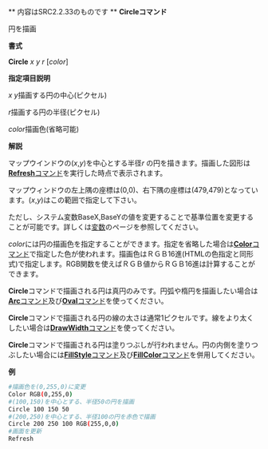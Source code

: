 ** 内容はSRC2.2.33のものです **
**Circleコマンド**

円を描画

**書式**

**Circle** *x y r* [*color*]

**指定項目説明**

*x y*描画する円の中心(ピクセル)

*r*描画する円の半径(ピクセル)

*color*描画色(省略可能)

**解説**

マップウインドウの(*x*,*y*)を中心とする半径*r* の円を描きます。描画した図形は[**Refresh**コマンド](Refreshコマンド.md)を実行した時点で表示されます。

マップウィンドウの左上隅の座標は(0,0)、右下隅の座標は(479,479)となっています。(*x*,*y*)はこの範囲で指定して下さい。

ただし、システム変数BaseX,BaseYの値を変更することで基準位置を変更することが可能です。詳しくは[変数](変数.md)のページを参照してください。

*color*には円の描画色を指定することができます。指定を省略した場合は[**Color**コマンド](Colorコマンド.md)で指定した色が使われます。描画色はＲＧＢ16進(HTMLの色指定と同形式)で指定します。RGB関数を使えばＲＧＢ値からＲＧＢ16進は計算することができます。

**Circle**コマンドで描画される円は真円のみです。円弧や楕円を描画したい場合は[**Arc**コマンド](Arcコマンド.md)及び[**Oval**コマンド](Ovalコマンド.md)を使ってください。

**Circle**コマンドで描画される円の線の太さは通常1ピクセルです。線をより太くしたい場合は[**DrawWidth**コマンド](DrawWidthコマンド.md)を使ってください。

**Circle**コマンドで描画される円は塗りつぶしが行われません。円の内側を塗りつぶしたい場合には[**FillStyle**コマンド](FillStyleコマンド.md)及び[**FillColor**コマンド](FillColorコマンド.md)を併用してください。

**例**
```sh
#描画色を(0,255,0)に変更
Color RGB(0,255,0)
#(100,150)を中心とする、半径50の円を描画
Circle 100 150 50
#(200,250)を中心とする、半径100の円を赤色で描画
Circle 200 250 100 RGB(255,0,0)
#画面を更新
Refresh
```

